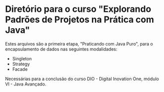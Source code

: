 # Diretório para o curso "Explorando Padrões de Projetos na Prática com Java"

Estes arquivos são a primeira etapa, "Praticando com Java Puro", para o encapsulamento de dados nas seguintes modalidades:

- Singleton
- Strategy
- Facade

Necessárias para a conclusão do curso DIO - Digital Inovation One, módulo VI - Java Avançado.